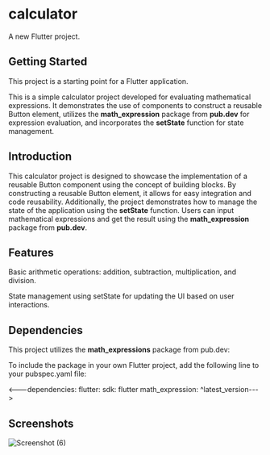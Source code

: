 # calculator

A new Flutter project.

## Getting Started

This project is a starting point for a Flutter application.

This is a simple calculator project developed for evaluating mathematical expressions. It demonstrates the use of components to construct a reusable Button element, utilizes the **math_expression** package from **pub.dev** for expression evaluation, and incorporates the **setState** function for state management.


## Introduction

This calculator project is designed to showcase the implementation of a reusable Button component using the concept of building blocks. By constructing a reusable Button element, it allows for easy integration and code reusability. Additionally, the project demonstrates how to manage the state of the application using the **setState** function. Users can input mathematical expressions and get the result using the **math_expression** package from **pub.dev**.

## Features

Basic arithmetic operations: addition, subtraction, multiplication, and division.

State management using setState for updating the UI based on user interactions.

## Dependencies

This project utilizes the **math_expressions** package from pub.dev:

To include the package in your own Flutter project, add the following line to your pubspec.yaml file:

<---dependencies:
  flutter:
    sdk: flutter
  math_expression: ^latest_version--->


## Screenshots

![Screenshot (6)](https://github.com/osamullah420/calculator-flutter/assets/141023064/a14c20cd-24f1-42c7-91d4-bc531a361f7c)


  



